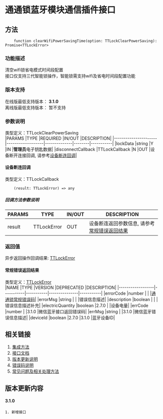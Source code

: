 # 通通锁蓝牙模块通信插件接口  

## 方法
```
    function clearWifiPowerSavingTime(option: TTLockClearPowerSaving): Promise<TTLockError>
```  

### 功能描述   
 清空wifi锁省电模式时间段配置  
 接口仅支持三代智能锁操作，智能锁需支持wifi及省电时间段配置功能  

### 版本支持   
 在线版最低支持版本： **3.1.0**   
 离线版最低支持版本： 暂不支持  

### 参数说明  
 类型定义：TTLockClearPowerSaving   
 |PARAMS                |TYPE               |REQUIRED      |IN/OUT  |DESCRIPTION|
 |----------------------|-------------------|--------------|--------|-----------|
 |lockData              |string             |Y             |IN      |**管理员**电子钥匙数据|
 |disconnectCallback    |TTLockCallback     |N             |OUT     |设备断开连接回调, 请参考[设备断连回调](#TTLockCallback)|  

#### <span name="TTLockCallback">设备断连回调</span>  
 类型定义：TTLockCallback  
```
    (result: TTLockError) => any
```  
##### 回调方法参数说明  
 |PARAMS    |TYPE               |IN/OUT         |DESCRIPTION|
 |----------|-------------------|---------------|-----------|
 |result    |TTLockError        |OUT            |设备断连返回参数信息, 请参考[常规错误返回结果](#TTLockError)|  

### 返回值  
 异步返回操作回调结果: [TTLockError](#TTLockError)  

#### <span name="TTLockError">常规错误返回结果</span>  
 类型定义：[TTLockError](../对象类型说明/返回对象.md#TTLockError)   
 |NAME              |TYPE       |VERSION    |DEPRECATED     |DESCRIPTION|
 |------------------|-----------|-----------|---------------|-----------|
 |errorCode         |number     |           |               |[通通锁常规错误码](../参数声明/错误码.md)|
 |errorMsg          |string     |           |               |错误信息描述|
 |description       |boolean    |           |               |错误信息描述补充|
 |electricQuantity  |boolean    |2.7.0      |               |设备电量|
 |errCode           |number     |           |3.1.0          |微信蓝牙接口返回错误码|
 |errMsg            |string     |           |3.1.0          |微信蓝牙错误信息描述|
 |deviceId          |boolean    |2.7.0      |3.1.0          |蓝牙设备ID|  

## 相关链接  
 1. [集成方法](../../../README.md)  
 2. [接口文档](../接口文档.md)  
 3. [版本更新说明](../../版本更新说明.md)  
 4. [错误码说明](../参数声明/错误码.md)  
 5. [常见问题及相关处理方法](../常见问题.md)  

## 版本更新内容  
#### **3.1.0**  
    1. 新增接口  
